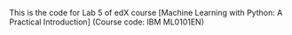This is the code for Lab 5 of edX course [Machine Learning with Python: A Practical Introduction] (Course code: IBM ML0101EN)
